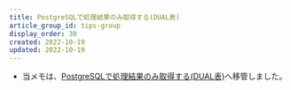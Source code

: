 ```yaml
---
title: PostgreSQLで処理結果のみ取得する(DUAL表)
article_group_id: tips-group
display_order: 30
created: 2022-10-19
updated: 2022-10-19
---
```

- 当メモは、[PostgreSQLで処理結果のみ取得する(DUAL表)](https://thinktwice.tech/it/postgresql/get_only_processing_results_in_postgresql_dual_table/)へ移管しました。